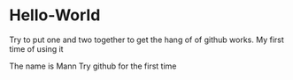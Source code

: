 # Hello-World
Try to put one and two together to get the hang of of github works. My first time of using it

The name is Mann
Try github for the first time
